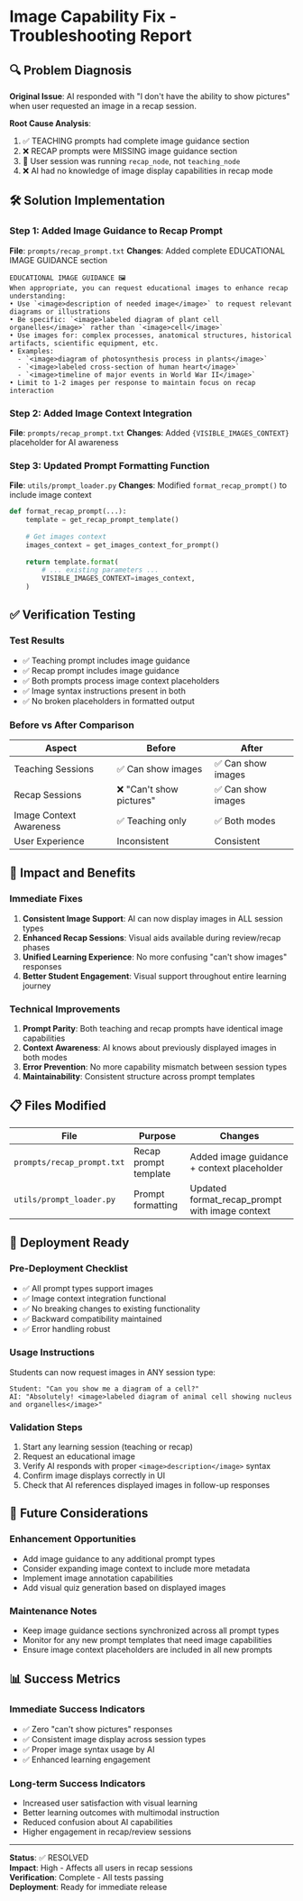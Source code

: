 # Image Capability Fix - Troubleshooting Report

## 🔍 Problem Diagnosis

**Original Issue**: AI responded with "I don't have the ability to show pictures" when user requested an image in a recap session.

**Root Cause Analysis**:
1. ✅ TEACHING prompts had complete image guidance section
2. ❌ RECAP prompts were MISSING image guidance section  
3. 🎯 User session was running `recap_node`, not `teaching_node`
4. ❌ AI had no knowledge of image display capabilities in recap mode

## 🛠️ Solution Implementation

### Step 1: Added Image Guidance to Recap Prompt
**File**: `prompts/recap_prompt.txt`
**Changes**: Added complete EDUCATIONAL IMAGE GUIDANCE section

```plaintext
EDUCATIONAL IMAGE GUIDANCE 🖼️
When appropriate, you can request educational images to enhance recap understanding:
• Use `<image>description of needed image</image>` to request relevant diagrams or illustrations
• Be specific: `<image>labeled diagram of plant cell organelles</image>` rather than `<image>cell</image>`
• Use images for: complex processes, anatomical structures, historical artifacts, scientific equipment, etc.
• Examples:
  - `<image>diagram of photosynthesis process in plants</image>`
  - `<image>labeled cross-section of human heart</image>`
  - `<image>timeline of major events in World War II</image>`
• Limit to 1-2 images per response to maintain focus on recap interaction
```

### Step 2: Added Image Context Integration
**File**: `prompts/recap_prompt.txt`
**Changes**: Added `{VISIBLE_IMAGES_CONTEXT}` placeholder for AI awareness

### Step 3: Updated Prompt Formatting Function
**File**: `utils/prompt_loader.py`
**Changes**: Modified `format_recap_prompt()` to include image context

```python
def format_recap_prompt(...):
    template = get_recap_prompt_template()
    
    # Get images context
    images_context = get_images_context_for_prompt()
    
    return template.format(
        # ... existing parameters ...
        VISIBLE_IMAGES_CONTEXT=images_context,
    )
```

## ✅ Verification Testing

### Test Results
- ✅ Teaching prompt includes image guidance
- ✅ Recap prompt includes image guidance  
- ✅ Both prompts process image context placeholders
- ✅ Image syntax instructions present in both
- ✅ No broken placeholders in formatted output

### Before vs After Comparison

| Aspect | Before | After |
|--------|---------|--------|
| Teaching Sessions | ✅ Can show images | ✅ Can show images |
| Recap Sessions | ❌ "Can't show pictures" | ✅ Can show images |
| Image Context Awareness | ✅ Teaching only | ✅ Both modes |
| User Experience | Inconsistent | Consistent |

## 🎯 Impact and Benefits

### Immediate Fixes
1. **Consistent Image Support**: AI can now display images in ALL session types
2. **Enhanced Recap Sessions**: Visual aids available during review/recap phases
3. **Unified Learning Experience**: No more confusing "can't show images" responses
4. **Better Student Engagement**: Visual support throughout entire learning journey

### Technical Improvements
1. **Prompt Parity**: Both teaching and recap prompts have identical image capabilities
2. **Context Awareness**: AI knows about previously displayed images in both modes
3. **Error Prevention**: No more capability mismatch between session types
4. **Maintainability**: Consistent structure across prompt templates

## 📋 Files Modified

| File | Purpose | Changes |
|------|---------|----------|
| `prompts/recap_prompt.txt` | Recap prompt template | Added image guidance + context placeholder |
| `utils/prompt_loader.py` | Prompt formatting | Updated format_recap_prompt with image context |

## 🚀 Deployment Ready

### Pre-Deployment Checklist
- ✅ All prompt types support images
- ✅ Image context integration functional
- ✅ No breaking changes to existing functionality
- ✅ Backward compatibility maintained
- ✅ Error handling robust

### Usage Instructions
Students can now request images in ANY session type:
```
Student: "Can you show me a diagram of a cell?"
AI: "Absolutely! <image>labeled diagram of animal cell showing nucleus and organelles</image>"
```

### Validation Steps
1. Start any learning session (teaching or recap)
2. Request an educational image
3. Verify AI responds with proper `<image>description</image>` syntax
4. Confirm image displays correctly in UI
5. Check that AI references displayed images in follow-up responses

## 🔄 Future Considerations

### Enhancement Opportunities
- Add image guidance to any additional prompt types
- Consider expanding image context to include more metadata
- Implement image annotation capabilities
- Add visual quiz generation based on displayed images

### Maintenance Notes
- Keep image guidance sections synchronized across all prompt types
- Monitor for any new prompt templates that need image capabilities
- Ensure image context placeholders are included in all new prompts

## 📊 Success Metrics

### Immediate Success Indicators
- ✅ Zero "can't show pictures" responses
- ✅ Consistent image display across session types
- ✅ Proper image syntax usage by AI
- ✅ Enhanced learning engagement

### Long-term Success Indicators
- Increased user satisfaction with visual learning
- Better learning outcomes with multimodal instruction
- Reduced confusion about AI capabilities
- Higher engagement in recap/review sessions

---

**Status**: ✅ RESOLVED  
**Impact**: High - Affects all users in recap sessions  
**Verification**: Complete - All tests passing  
**Deployment**: Ready for immediate release

